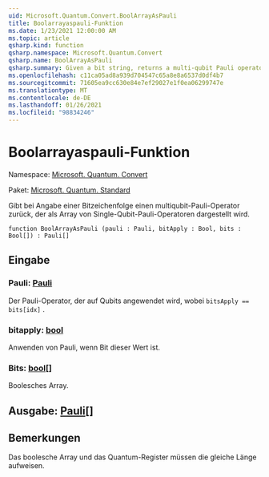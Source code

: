 ```yaml
---
uid: Microsoft.Quantum.Convert.BoolArrayAsPauli
title: Boolarrayaspauli-Funktion
ms.date: 1/23/2021 12:00:00 AM
ms.topic: article
qsharp.kind: function
qsharp.namespace: Microsoft.Quantum.Convert
qsharp.name: BoolArrayAsPauli
qsharp.summary: Given a bit string, returns a multi-qubit Pauli operator represented as an array of single-qubit Pauli operators.
ms.openlocfilehash: c11ca05ad8a939d704547c65a8e8a6537d0df4b7
ms.sourcegitcommit: 71605ea9cc630e84e7ef29027e1f0ea06299747e
ms.translationtype: MT
ms.contentlocale: de-DE
ms.lasthandoff: 01/26/2021
ms.locfileid: "98834246"
---
```

# <a name="boolarrayaspauli-function"></a>Boolarrayaspauli-Funktion

Namespace: [Microsoft. Quantum. Convert](xref:Microsoft.Quantum.Convert)

Paket: [Microsoft. Quantum. Standard](https://nuget.org/packages/Microsoft.Quantum.Standard)


Gibt bei Angabe einer Bitzeichenfolge einen multiqubit-Pauli-Operator zurück, der als Array von Single-Qubit-Pauli-Operatoren dargestellt wird.

```qsharp
function BoolArrayAsPauli (pauli : Pauli, bitApply : Bool, bits : Bool[]) : Pauli[]
```


## <a name="input"></a>Eingabe

### <a name="pauli--pauli"></a>Pauli: [Pauli](xref:microsoft.quantum.lang-ref.pauli)

Der Pauli-Operator, der auf Qubits angewendet wird, wobei `bitsApply == bits[idx]` .


### <a name="bitapply--bool"></a>bitapply: [bool](xref:microsoft.quantum.lang-ref.bool)

Anwenden von Pauli, wenn Bit dieser Wert ist.


### <a name="bits--bool"></a>Bits: [bool](xref:microsoft.quantum.lang-ref.bool)[]

Boolesches Array.



## <a name="output--pauli"></a>Ausgabe: [Pauli](xref:microsoft.quantum.lang-ref.pauli)[]



## <a name="remarks"></a>Bemerkungen

Das boolesche Array und das Quantum-Register müssen die gleiche Länge aufweisen.